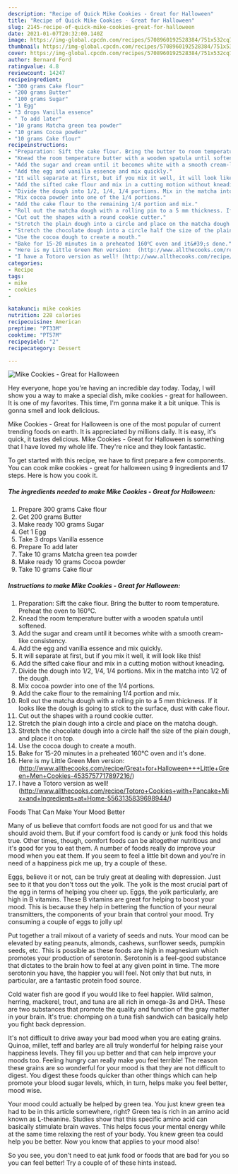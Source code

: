 ```yaml
---
description: "Recipe of Quick Mike Cookies - Great for Halloween"
title: "Recipe of Quick Mike Cookies - Great for Halloween"
slug: 2145-recipe-of-quick-mike-cookies-great-for-halloween
date: 2021-01-07T20:32:00.140Z
image: https://img-global.cpcdn.com/recipes/5708960192528384/751x532cq70/mike-cookies-great-for-halloween-recipe-main-photo.jpg
thumbnail: https://img-global.cpcdn.com/recipes/5708960192528384/751x532cq70/mike-cookies-great-for-halloween-recipe-main-photo.jpg
cover: https://img-global.cpcdn.com/recipes/5708960192528384/751x532cq70/mike-cookies-great-for-halloween-recipe-main-photo.jpg
author: Bernard Ford
ratingvalue: 4.8
reviewcount: 14247
recipeingredient:
- "300 grams Cake flour"
- "200 grams Butter"
- "100 grams Sugar"
- "1 Egg"
- "3 drops Vanilla essence"
- " To add later"
- "10 grams Matcha green tea powder"
- "10 grams Cocoa powder"
- "10 grams Cake flour"
recipeinstructions:
- "Preparation: Sift the cake flour. Bring the butter to room temperature. Preheat the oven to 160℃."
- "Knead the room temperature butter with a wooden spatula until softened."
- "Add the sugar and cream until it becomes white with a smooth cream-like consistency."
- "Add the egg and vanilla essence and mix quickly."
- "It will separate at first, but if you mix it well, it will look like this!"
- "Add the sifted cake flour and mix in a cutting motion without kneading."
- "Divide the dough into 1/2, 1/4, 1/4 portions. Mix in the matcha into 1/2 of the dough."
- "Mix cocoa powder into one of the 1/4 portions."
- "Add the cake flour to the remaining 1/4 portion and mix."
- "Roll out the matcha dough with a rolling pin to a 5 mm thickness. If it looks like the dough is going to stick to the surface, dust with cake flour."
- "Cut out the shapes with a round cookie cutter."
- "Stretch the plain dough into a circle and place on the matcha dough."
- "Stretch the chocolate dough into a circle half the size of the plain dough, and place it on top."
- "Use the cocoa dough to create a mouth."
- "Bake for 15-20 minutes in a preheated 160℃ oven and it&#39;s done."
- "Here is my Little Green Men version:  (http://www.allthecooks.com/recipe/Great+for+Halloween+++Little+Green+Men+Cookies-4535757717897216/)"
- "I have a Totoro version as well! (http://www.allthecooks.com/recipe/Totoro+Cookies+with+Pancake+Mix+and+Ingredients+at+Home-5563135839698944/)"
categories:
- Recipe
tags:
- mike
- cookies
- 

katakunci: mike cookies  
nutrition: 228 calories
recipecuisine: American
preptime: "PT33M"
cooktime: "PT57M"
recipeyield: "2"
recipecategory: Dessert

---
```



![Mike Cookies - Great for Halloween](https://img-global.cpcdn.com/recipes/5708960192528384/751x532cq70/mike-cookies-great-for-halloween-recipe-main-photo.jpg)

Hey everyone, hope you're having an incredible day today. Today, I will show you a way to make a special dish, mike cookies - great for halloween. It is one of my favorites. This time, I'm gonna make it a bit unique. This is gonna smell and look delicious.

Mike Cookies - Great for Halloween is one of the most popular of current trending foods on earth. It is appreciated by millions daily. It is easy, it's quick, it tastes delicious. Mike Cookies - Great for Halloween is something that I have loved my whole life. They're nice and they look fantastic.




To get started with this recipe, we have to first prepare a few components. You can cook mike cookies - great for halloween using 9 ingredients and 17 steps. Here is how you cook it.

<!--inarticleads1-->

##### The ingredients needed to make Mike Cookies - Great for Halloween:

1. Prepare 300 grams Cake flour
1. Get 200 grams Butter
1. Make ready 100 grams Sugar
1. Get 1 Egg
1. Take 3 drops Vanilla essence
1. Prepare  To add later
1. Take 10 grams Matcha green tea powder
1. Make ready 10 grams Cocoa powder
1. Take 10 grams Cake flour




<!--inarticleads2-->

##### Instructions to make Mike Cookies - Great for Halloween:

1. Preparation: Sift the cake flour. Bring the butter to room temperature. Preheat the oven to 160℃.
1. Knead the room temperature butter with a wooden spatula until softened.
1. Add the sugar and cream until it becomes white with a smooth cream-like consistency.
1. Add the egg and vanilla essence and mix quickly.
1. It will separate at first, but if you mix it well, it will look like this!
1. Add the sifted cake flour and mix in a cutting motion without kneading.
1. Divide the dough into 1/2, 1/4, 1/4 portions. Mix in the matcha into 1/2 of the dough.
1. Mix cocoa powder into one of the 1/4 portions.
1. Add the cake flour to the remaining 1/4 portion and mix.
1. Roll out the matcha dough with a rolling pin to a 5 mm thickness. If it looks like the dough is going to stick to the surface, dust with cake flour.
1. Cut out the shapes with a round cookie cutter.
1. Stretch the plain dough into a circle and place on the matcha dough.
1. Stretch the chocolate dough into a circle half the size of the plain dough, and place it on top.
1. Use the cocoa dough to create a mouth.
1. Bake for 15-20 minutes in a preheated 160℃ oven and it&#39;s done.
1. Here is my Little Green Men version:  (http://www.allthecooks.com/recipe/Great+for+Halloween+++Little+Green+Men+Cookies-4535757717897216/)
1. I have a Totoro version as well! (http://www.allthecooks.com/recipe/Totoro+Cookies+with+Pancake+Mix+and+Ingredients+at+Home-5563135839698944/)




Foods That Can Make Your Mood Better


Many of us believe that comfort foods are not good for us and that we should avoid them. But if your comfort food is candy or junk food this holds true. Other times, though, comfort foods can be altogether nutritious and it's good for you to eat them. A number of foods really do improve your mood when you eat them. If you seem to feel a little bit down and you're in need of a happiness pick me up, try a couple of these.

Eggs, believe it or not, can be truly great at dealing with depression. Just see to it that you don't toss out the yolk. The yolk is the most crucial part of the egg in terms of helping you cheer up. Eggs, the yolk particularly, are high in B vitamins. These B vitamins are great for helping to boost your mood. This is because they help in bettering the function of your neural transmitters, the components of your brain that control your mood. Try consuming a couple of eggs to jolly up!

Put together a trail mixout of a variety of seeds and nuts. Your mood can be elevated by eating peanuts, almonds, cashews, sunflower seeds, pumpkin seeds, etc. This is possible as these foods are high in magnesium which promotes your production of serotonin. Serotonin is a feel-good substance that dictates to the brain how to feel at any given point in time. The more serotonin you have, the happier you will feel. Not only that but nuts, in particular, are a fantastic protein food source.

Cold water fish are good if you would like to feel happier. Wild salmon, herring, mackerel, trout, and tuna are all rich in omega-3s and DHA. These are two substances that promote the quality and function of the gray matter in your brain. It's true: chomping on a tuna fish sandwich can basically help you fight back depression. 

It's not difficult to drive away your bad mood when you are eating grains. Quinoa, millet, teff and barley are all truly wonderful for helping raise your happiness levels. They fill you up better and that can help improve your moods too. Feeling hungry can really make you feel terrible! The reason these grains are so wonderful for your mood is that they are not difficult to digest. You digest these foods quicker than other things which can help promote your blood sugar levels, which, in turn, helps make you feel better, mood wise.

Your mood could actually be helped by green tea. You just knew green tea had to be in this article somewhere, right? Green tea is rich in an amino acid known as L-theanine. Studies show that this specific amino acid can basically stimulate brain waves. This helps focus your mental energy while at the same time relaxing the rest of your body. You knew green tea could help you be better. Now you know that applies to your mood also!

So you see, you don't need to eat junk food or foods that are bad for you so you can feel better! Try  a  couple of  of  these  hints  instead.

